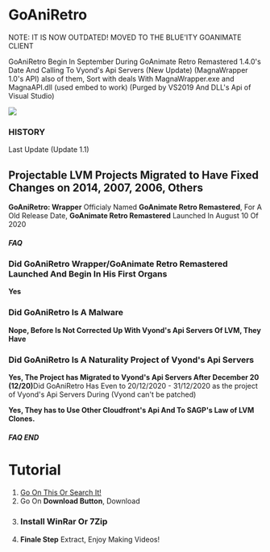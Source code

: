 # GoAniRetro
NOTE: IT IS NOW OUTDATED! MOVED TO THE BLUE'ITY GOANIMATE CLIENT

GoAniRetro Begin In September During GoAnimate Retro Remastered 1.4.0's Date And Calling To Vyond's Api Servers (New Update) (MagnaWrapper 1.0's API) also of them, Sort with deals With MagnaWrapper.exe and MagnaAPI.dll (used embed to work) (Purged by VS2019 And DLL's Api of Visual Studio)

<img src="https://avatars1.githubusercontent.com/u/73859126?s=200&v=4">

<h3>HISTORY</h3>

<div id="update-txt">Last Update (Update 1.1)</div>
<line id="stretch"></line id>
<h2>Projectable LVM Projects Migrated to Have Fixed Changes on 2014, 2007, 2006, Others</h2>
<line></line><lineby></lineby>
<goretroid="GagoAnimate()gagominecraft12></goretroid>

<strong>GoAniRetro: Wrapper</strong> Officialy Named <strong>GoAnimate Retro Remastered</strong>, For A Old Release Date, <strong>GoAnimate Retro Remastered</strong> Launched In August 10 Of 2020

<h5>FAQ</h5>

<h3>Did GoAniRetro Wrapper/GoAnimate Retro Remastered Launched And Begin In His First Organs</h3>

<strong>Yes</strong>

<h3>Did GoAniRetro Is A Malware</h3>
<strong>Nope, Before Is Not Corrected Up With Vyond's Api Servers Of LVM, They Have</strong>

<h3>Did GoAniRetro Is A Naturality Project of Vyond's Api Servers</h3>
<strong>Yes, The Project has Migrated to Vyond's Api Servers After December 20 (12/20)</strong

<h3>Did GoAniRetro Has Even to 20/12/2020 - 31/12/2020 as the project of Vyond's Api Servers During (Vyond can't be patched)</h3>

<strong>Yes, They has to Use Other Cloudfront's Api And To SAGP's Law of LVM Clones.</strong>

<faqInfo></faqInfo>

<h5>FAQ END</h5>

<start></start>
# Tutorial
1. <a href="https://github.com/GoAniRetro-Wrapper/GoAniRetro/">Go On This Or Search It!</a>
2. </h3>Go On <strong>Download Button</strong>, Download</h3>
3. <h3>Install <strong>WinRar</strong> Or <strong>7Zip</strong></h3>
4. <strong>Finale Step</strong> Extract, Enjoy Making Videos!
<end></end>
